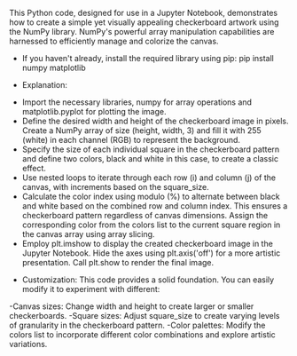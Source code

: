 This Python code, designed for use in a Jupyter Notebook, demonstrates how to create a simple yet visually appealing checkerboard artwork using the NumPy library. NumPy's powerful array manipulation capabilities are harnessed to efficiently manage and colorize the canvas.

* If you haven't already, install the required library using pip:
pip install numpy matplotlib

* Explanation:

- Import the necessary libraries, numpy for array operations and matplotlib.pyplot for plotting the image.
- Define the desired width and height of the checkerboard image in pixels. Create a NumPy array of size (height, width, 3) and fill it with 255 (white) in each channel (RGB) to represent the background.
- Specify the size of each individual square in the checkerboard pattern and define two colors, black and white in this case, to create a classic effect.
- Use nested loops to iterate through each row (i) and column (j) of the canvas, with increments based on the square_size.
- Calculate the color index using modulo (%) to alternate between black and white based on the combined row and column index. This ensures a checkerboard pattern regardless of canvas dimensions.
Assign the corresponding color from the colors list to the current square region in the canvas array using array slicing.
- Employ plt.imshow to display the created checkerboard image in the Jupyter Notebook.
Hide the axes using plt.axis('off') for a more artistic presentation.
Call plt.show to render the final image.

* Customization:
This code provides a solid foundation. You can easily modify it to experiment with different:

-Canvas sizes: Change width and height to create larger or smaller checkerboards.
-Square sizes: Adjust square_size to create varying levels of granularity in the checkerboard pattern.
-Color palettes: Modify the colors list to incorporate different color combinations and explore artistic variations.
